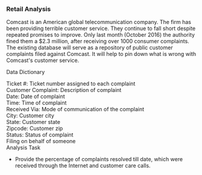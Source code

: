 ### Retail Analysis

Comcast is an American global telecommunication company. The firm has been providing terrible customer service. They continue to fall short despite repeated promises to improve. Only last month (October 2016) the authority fined them a $2.3 million, after receiving over 1000 consumer complaints.
The existing database will serve as a repository of public customer complaints filed against Comcast.
It will help to pin down what is wrong with Comcast's customer service.

Data Dictionary

Ticket #: Ticket number assigned to each complaint <br>
Customer Complaint: Description of complaint<br>
Date: Date of complaint<br>
Time: Time of complaint<br>
Received Via: Mode of communication of the complaint<br>
City: Customer city<br>
State: Customer state<br>
Zipcode: Customer zip<br>
Status: Status of complaint<br>
Filing on behalf of someone<br>
Analysis Task<br>

- Provide the percentage of complaints resolved till date, which were received through the Internet and customer care calls.
